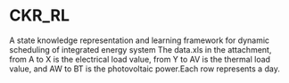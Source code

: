 # CKR_RL
A state knowledge representation and learning framework for dynamic scheduling of integrated energy system
The data.xls in the attachment, from A to X is the electrical load value, from Y to AV is the thermal load value, and AW to BT is the photovoltaic power.Each row represents a day.
